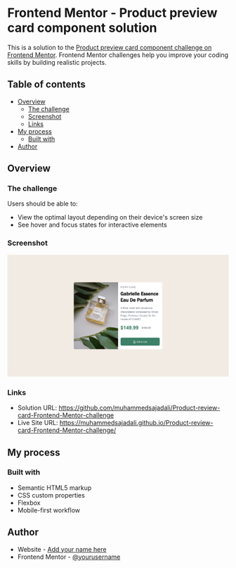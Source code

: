 # Frontend Mentor - Product preview card component solution

This is a solution to the [Product preview card component challenge on Frontend Mentor](https://www.frontendmentor.io/challenges/product-preview-card-component-GO7UmttRfa). Frontend Mentor challenges help you improve your coding skills by building realistic projects. 

## Table of contents

- [Overview](#overview)
  - [The challenge](#the-challenge)
  - [Screenshot](#screenshot)
  - [Links](#links)
- [My process](#my-process)
  - [Built with](#built-with)
- [Author](#author)


## Overview

### The challenge

Users should be able to:

- View the optimal layout depending on their device's screen size
- See hover and focus states for interactive elements

### Screenshot

![](./images/screenshot.png)

### Links

- Solution URL: https://github.com/muhammedsajadali/Product-review-card-Frontend-Mentor-challenge
- Live Site URL: https://muhammedsajadali.github.io/Product-review-card-Frontend-Mentor-challenge/

## My process

### Built with

- Semantic HTML5 markup
- CSS custom properties
- Flexbox
- Mobile-first workflow

## Author

- Website - [Add your name here](https://www.your-site.com)
- Frontend Mentor - [@yourusername](https://www.frontendmentor.io/profile/yourusername)
